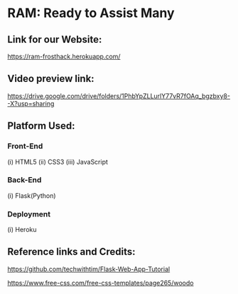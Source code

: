 # RAM: Ready to Assist Many

## Link for our Website:
https://ram-frosthack.herokuapp.com/

## Video preview link:
https://drive.google.com/drive/folders/1PhbYpZLLurlY77vR7fOAq_bgzbxy8--X?usp=sharing

## Platform Used:
### Front-End
(i) HTML5
(ii) CSS3
(iii) JavaScript

### Back-End
(i) Flask(Python)

### Deployment
(i) Heroku
## Reference links and Credits:
https://github.com/techwithtim/Flask-Web-App-Tutorial
 
https://www.free-css.com/free-css-templates/page265/woodo
